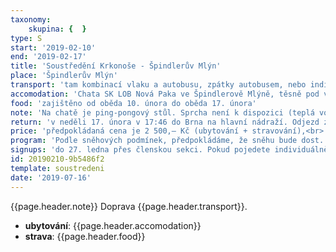```yaml
---
taxonomy:
    skupina: {  }
type: S
start: '2019-02-10'
end: '2019-02-17'
title: 'Soustředění Krkonoše - Špindlerův Mlýn'
place: 'Špindlerův Mlýn'
transport: 'tam kombinací vlaku a autobusu, zpátky autobusem, nebo individuální – podrobnosti pro individuální dopravu u Zhusty'
accomodation: 'Chata SK LOB Nová Paka ve Špindlerově Mlýně, těsně pod vrcholem Přední Planina přímo pod lanovou dráhou Svatý Petr – Pláně. Spí se na postelích. Nutno vzít spací pytel.'
food: 'zajištěno od oběda 10. února do oběda 17. února'
note: 'Na chatě je ping-pongový stůl. Sprcha není k dispozici (teplá voda v omezené míře,  v nepřeberném množství). Vezměte si sebou co nejméně věcí. Všechny věci povezeme nahoru lanovkou.'
return: 'v neděli 17. února v 17:46 do Brna na hlavní nádraží. Odjezd ze Špindlerova Mlýna v 13:05'
price: 'předpokládaná cena je 2 500,– Kč (ubytování + stravování),<br> s cestou maximálně 3 000, ,– Kč'
program: 'Podle sněhových podmínek, předpokládáme, že sněhu bude dost. Pokud někdo chcete sjezdovat, vezměte si s sebou i sjezdovky.'
signups: 'do 27. ledna přes členskou sekci. Pokud pojedete individuálně, nezapomeňte to sdělit.'
id: 20190210-9b5486f2
template: soustredeni
date: '2019-07-16'
---
```

{{page.header.note}}
 Doprava {{page.header.transport}}.
* **ubytování**: {{page.header.accomodation}}
* **strava**: {{page.header.food}}

